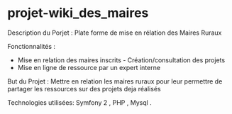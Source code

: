 projet-wiki_des_maires
======================

Description du Porjet : Plate forme de mise en rélation des Maires Ruraux

Fonctionnalités :

- Mise en relation des maires inscrits 
-­ Création/consultation des projets 
- Mise en ligne de ressource par un expert interne

But du Projet : Mettre en relation les maires ruraux pour leur permettre de partager les ressources sur des projets deja réalisés

Technologies utilisées: Symfony 2 , PHP , Mysql . 
